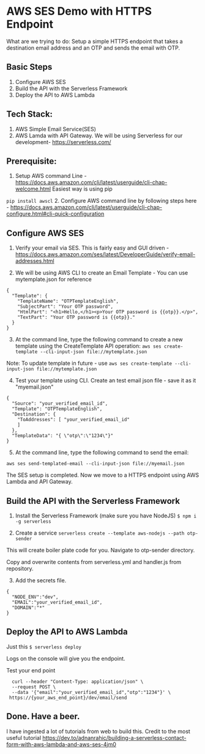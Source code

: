 # AWS SES Demo with HTTPS Endpoint

What are we trying to do: Setup a simple HTTPS endpoint that takes a destination email address and an OTP and sends the email with OTP.

## Basic Steps
1. Configure AWS SES
2. Build the API with the Serverless Framework
3. Deploy the API to AWS Lambda

## Tech Stack:
1. AWS Simple Email Service(SES)
2. AWS Lamda with API Gateway. We will be using Serverless for our development- https://serverless.com/

## Prerequisite: 
1. Setup AWS command Line - https://docs.aws.amazon.com/cli/latest/userguide/cli-chap-welcome.html
Easiest way is using pip

`pip install awscl`
2. Configure AWS command line by following steps here - https://docs.aws.amazon.com/cli/latest/userguide/cli-chap-configure.html#cli-quick-configuration

## Configure AWS SES
1. Verify your email via SES. This is fairly easy and GUI driven - https://docs.aws.amazon.com/ses/latest/DeveloperGuide/verify-email-addresses.html

2. We will be using AWS CLI to create an Email Template - You can use mytemplate.json for reference

```
{
  "Template": {
    "TemplateName": "OTPTemplateEnglish",
    "SubjectPart": "Your OTP password",
    "HtmlPart": "<h1>Hello,</h1><p>Your OTP password is {{otp}}.</p>",
    "TextPart": "Your OTP password is {{otp}}."
  }
}
```
3. At the command line, type the following command to create a new template using the CreateTemplate API operation: 
`aws ses create-template --cli-input-json file://mytemplate.json`

Note: To update template in future - use `aws ses create-template --cli-input-json file://mytemplate.json` 

4. Test your template using CLI. Create an test email json file - save it as it "myemail.json"

````
{
  "Source": "your_verified_email_id",
  "Template": "OTPTemplateEnglish",
  "Destination": {
    "ToAddresses": [ "your_verified_email_id"
    ]
  },
  "TemplateData": "{ \"otp\":\"1234\"}"
}
````
5. At the command line, type the following command to send the email:

````aws ses send-templated-email --cli-input-json file://myemail.json````

The SES setup is completed. Now we move to a HTTPS endpoint using AWS Lambda and API Gateway.

## Build the API with the Serverless Framework

1.  Install the Serverless Framework (make sure you have NodeJS)
`$ npm i -g serverless`

2. Create a service
`serverless create --template aws-nodejs --path otp-sender`

This will create boiler plate code for you. Navigate to otp-sender directory.

Copy and overwrite contents from serverless.yml and handler.js from repository.

3. Add the secrets file.
```
{
  "NODE_ENV":"dev",
  "EMAIL":"your_verified_email_id",
  "DOMAIN":"*"
}
````

## Deploy the API to AWS Lambda
Just this
`$ serverless deploy`

Logs on the console will give you the endpoint.

Test your end point 

````
  curl --header "Content-Type: application/json" \
  --request POST \
  --data '{"email":"your_verified_email_id","otp":"1234"}' \
 https://{your_aws_end_point}/dev/email/send
 ````
 
 ## Done. Have a beer.

I have ingested a lot of tutorials from web to build this. Credit to the most useful tutorial
https://dev.to/adnanrahic/building-a-serverless-contact-form-with-aws-lambda-and-aws-ses-4jm0
